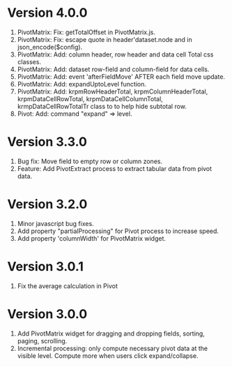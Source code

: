 # Version 4.0.0

1. PivotMatrix: Fix: getTotalOffset in PivotMatrix.js. 
2. PivotMatrix: Fix: escape quote in header'dataset.node and in json_encode($config). 
3. PivotMatrix: Add: column header, row header and data cell Total css classes. 
4. PivotMatrix: Add: dataset row-field and column-field for data cells. 
5. PivotMatrix: Add: event 'afterFieldMove' AFTER each field move update. 
6. PivotMatrix: Add: expandUptoLevel function. 
7. PivotMatrix: Add: krpmRowHeaderTotal, krpmColumnHeaderTotal, krpmDataCellRowTotal, krpmDataCellColumnTotal, krmpDataCellRowTotalTr class to to help hide subtotal row.  
8. Pivot: Add: command "expand" => level. 


# Version 3.3.0

1. Bug fix: Move field to empty row or column zones.
2. Feature: Add PivotExtract process to extract tabular data from pivot data.

# Version 3.2.0

1. Minor javascript bug fixes.
2. Add property "partialProcessing" for Pivot process to increase speed.
3. Add property 'columnWidth' for PivotMatrix widget.
 
# Version 3.0.1

1. Fix the average calculation in Pivot    

# Version 3.0.0

1. Add PivotMatrix widget for dragging and dropping fields, sorting, paging, scrolling. 
2. Incremental processing: only compute necessary pivot data at the visible level. Compute more when users click expand/collapse.